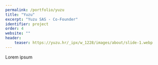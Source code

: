 ```yaml
---
permalink: /portfolio/yuzu
title: "Yuzu"
excerpt: "Yuzu SAS - Co-Founder"
identifier: project
order: 4
website: ""
header:
    teaser: https://yuzu.hr/_ipx/w_1228/images/about/slide-1.webp
---
```


Lorem ipsum